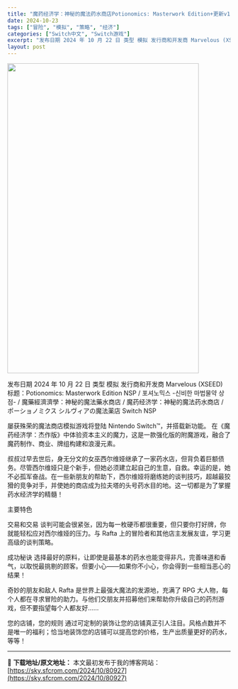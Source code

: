 ```yaml
---
title: "魔药经济学：神秘的魔法药水商店Potionomics: Masterwork Edition+更新v1.0.2 Switch NSP NSZ中文"
date: 2024-10-23
tags: ["冒险", "模拟", "策略", "经济"]
categories: ["Switch中文", "Switch游戏"]
excerpt: "发布日期 2024 年 10 月 22 日 类型 模拟 发行商和开发商 Marvelous (XSEED) 标题：Potionomics: Masterwork Edition NSP / 포셔노믹스 -신비한 마법물약 상점- / 魔藥經濟濟學：神秘的魔法藥水商店 / 魔药经济学：神秘的魔法药水商&hellip;"
layout: post
---
```


<img class="aligncenter size-full wp-image-80928" src="https://sky.sfcrom.com/wp-content/uploads/2024/10/2024102315304350.webp" alt="" width="432" height="698" />

发布日期 2024 年 10 月 22 日
类型 模拟
发行商和开发商 Marvelous (XSEED)
标题：Potionomics: Masterwork Edition NSP / 포셔노믹스 -신비한 마법물약 상점- / 魔藥經濟濟學：神秘的魔法藥水商店 / 魔药经济学：神秘的魔法药水商店 / ポーショノミクス シルヴィアの魔法薬店 Switch NSP

屡获殊荣的魔法商店模拟游戏将登陆 Nintendo Switch™，并搭载新功能。
在《魔药经济学：杰作版》中体验资本主义的魔力，这是一款强化版的附魔游戏，融合了魔药制作、商业、牌组构建和浪漫元素。

叔叔过早去世后，身无分文的女巫西尔维娅继承了一家药水店，但背负着巨额债务。尽管西尔维娅只是个新手，但她必须建立起自己的生意，自救。幸运的是，她不必孤军奋战。在一些新朋友的帮助下，西尔维娅将磨练她的谈判技巧，超越最狡猾的竞争对手，并使她的商店成为拉夫塔的头号药水目的地。这一切都是为了掌握药水经济学的精髓！

主要特色

交易和交易
谈判可能会很紧张，因为每一枚硬币都很重要，但只要你打好牌，你就能轻松应对西尔维娅的压力。与 Rafta 上的冒险者和其他店主发展友谊，学习更高级的谈判策略。

成功秘诀
选择最好的原料，让即使是最基本的药水也能变得非凡，完善味道和香气，以取悦最挑剔的顾客。但要小心——如果你不小心，你会得到一些相当恶心的结果！

奇妙的朋友和敌人
Rafta 是世界上最强大魔法的发源地，充满了 RPG 大人物，每个人都在寻求冒险的助力。与他们交朋友并招募他们来帮助你升级自己的药剂游戏，但不要指望每个人都友好……

您的店铺，您的规则
通过可定制的装饰让您的店铺真正引人注目。风格点数并不是唯一的福利；恰当地装饰您的店铺可以提高您的价格，生产出质量更好的药水，等等！

---
📖 **下载地址/原文地址：** 本文最初发布于我的博客网站：[https://sky.sfcrom.com/2024/10/80927](https://sky.sfcrom.com/2024/10/80927)
